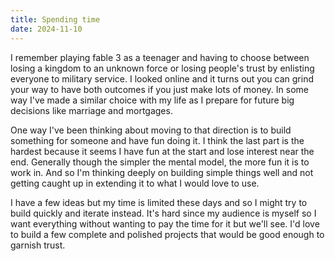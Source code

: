 ```yaml
---
title: Spending time
date: 2024-11-10
---
```

I remember playing fable 3 as a teenager and having to choose between losing a kingdom to an unknown force or losing people's trust by enlisting everyone to military service. I looked online and it turns out you can grind your way to have both outcomes if you just make lots of money. In some way I've made a similar choice with my life as I prepare for future big decisions like marriage and mortgages.

One way I've been thinking about moving to that direction is to build something for someone and have fun doing it. I think the last part is the hardest because it seems I have fun at the start and lose interest near the end. Generally though the simpler the mental model, the more fun it is to work in. And so I'm thinking deeply on building simple things well and not getting caught up in extending it to what I would love to use.

I have a few ideas but my time is limited these days and so I might try to build quickly and iterate instead. It's hard since my audience is myself so I want everything without wanting to pay the time for it but we'll see. I'd love to build a few complete and polished projects that would be good enough to garnish trust.